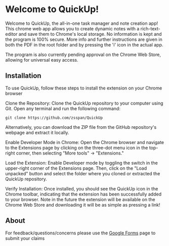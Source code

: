 # Welcome to QuickUp!

Welcome to QuickUp, the all-in-one task manager and note creation app! This chrome web app allows you to create dynamic notes with a rich-text-editor and save them to Chrome's local storage. No information is kept and the program is 100% secure. More info and further instructions are given in both the PDF in the root folder and by pressing the 'i' icon in the actual app.

The program is also currently pending approval on the Chrome Web Store, allowing for universal easy access.


## Installation

To use QuickUp, follow these steps to install the extension on your Chrome browser

Clone the Repository: Clone the QuickUp repository to your computer using Git. Open any terminal and run the following command:

```
git clone https://github.com/zsspan/QuickUp
```

Alternatively, you can download the ZIP file from the GitHub repository's webpage and extract it locally.

Enable Developer Mode in Chrome: Open the Chrome browser and navigate to the Extensions page by clicking on the three-dot menu icon in the top-right corner, then selecting "More tools" -> "Extensions."

Load the Extension: Enable Developer mode by toggling the switch in the upper-right corner of the Extensions page. Then, click on the "Load unpacked" button and select the folder where you cloned or extracted the QuickUp repository.

Verify Installation: Once installed, you should see the QuickUp icon in the Chrome toolbar, indicating that the extension has been successfully added to your browser. Note in the future the extension will be available on the Chrome Web Store and downloading it will be as simple as pressing a link!

## About

For feedback/questions/concerns please use the [Google Forms](https://forms.gle/vjmauWAqybCuSLW7A) page to submit your claims
